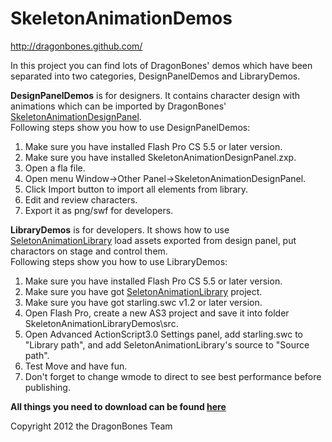 SkeletonAnimationDemos
======================
http://dragonbones.github.com/ 

In this project you can find lots of DragonBones' demos which have been separated into two categories, DesignPanelDemos and LibraryDemos.

**DesignPanelDemos** is for designers. It contains character design with animations which can be imported by DragonBones' [SkeletonAnimationDesignPanel](https://github.com/DragonBones/SkeletonAnimationDesignPanel).  
Following steps show you how to use DesignPanelDemos:  
1. Make sure you have installed Flash Pro CS 5.5 or later version.  
2. Make sure you have installed SkeletonAnimationDesignPanel.zxp.    
3. Open a fla file.  
4. Open menu Window->Other Panel->SkeletonAnimationDesignPanel.  
5. Click Import button to import all elements from library.  
6. Edit and review characters.  
7. Export it as png/swf for developers.  

**LibraryDemos** is for developers. It shows how to use [SeletonAnimationLibrary](https://github.com/DragonBones/SkeletonAnimationLibrary) load assets exported from design panel, put charactors on stage and control them.  
Following steps show you how to use LibraryDemos:  
1. Make sure you have installed Flash Pro CS 5.5 or later version.  
2. Make sure you have got [SeletonAnimationLibrary](https://github.com/DragonBones/SkeletonAnimationLibrary) project.  
3. Make sure you have got starling.swc v1.2 or later version.  
4. Open Flash Pro, create a new AS3 project and save it into folder SkeletonAnimationLibraryDemos\src.  
5. Open Advanced ActionScript3.0 Settings panel, add starling.swc to "Library path", and add SeletonAnimationLibrary's source to "Source path".  
6. Test Move and have fun.  
7. Don't forget to change wmode to direct to see best performance before publishing.  

**All things you need to download can be found [here](http://dragonbones.github.com/download.html)**  

Copyright 2012 the DragonBones Team